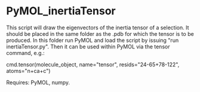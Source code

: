 PyMOL_inertiaTensor
===================

This script will draw the eigenvectors of the inertia tensor of a selection. It should be placed in the same folder as the .pdb for which the tensor is to be produced. In this folder run PyMOL and load the script by issuing "run inertiaTensor.py". Then it can be used within PyMOL via the tensor command, e.g.:

cmd.tensor(molecule_object, name="tensor", resids="24-65+78-122", atoms="n+ca+c")

Requires: PyMOL, numpy.
